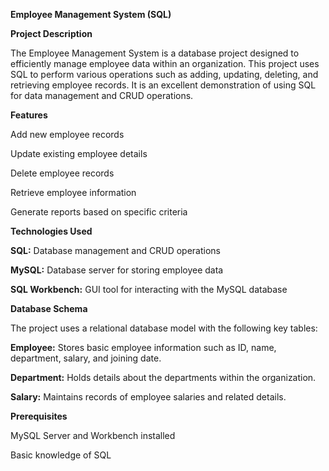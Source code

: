 **Employee Management System (SQL)**

**Project Description**

The Employee Management System is a database project designed to efficiently manage employee data within an organization. This project uses SQL to perform various operations such as adding, updating, deleting, and retrieving employee records. It is an excellent demonstration of using SQL for data management and CRUD operations.

**Features**

Add new employee records

Update existing employee details

Delete employee records

Retrieve employee information

Generate reports based on specific criteria

**Technologies Used**

**SQL:** Database management and CRUD operations

**MySQL:** Database server for storing employee data

**SQL Workbench:** GUI tool for interacting with the MySQL database

**Database Schema**

The project uses a relational database model with the following key tables:

**Employee:** Stores basic employee information such as ID, name, department, salary, and joining date.

**Department:** Holds details about the departments within the organization.

**Salary:** Maintains records of employee salaries and related details.

**Prerequisites**

MySQL Server and Workbench installed

Basic knowledge of SQL
